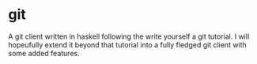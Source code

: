 # git
A git client written in haskell following the write yourself a git tutorial. I will hopeufully extend it beyond that tutorial into a fully fledged git client with some added features.